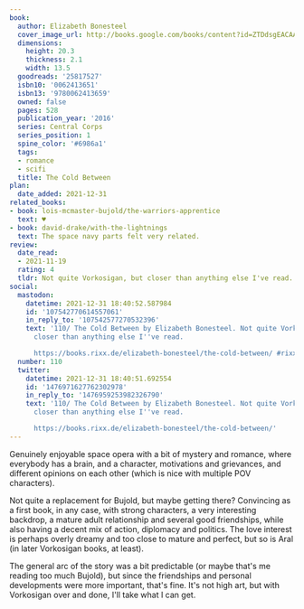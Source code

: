```yaml
---
book:
  author: Elizabeth Bonesteel
  cover_image_url: http://books.google.com/books/content?id=ZTDdsgEACAAJ&printsec=frontcover&img=1&zoom=1&source=gbs_api
  dimensions:
    height: 20.3
    thickness: 2.1
    width: 13.5
  goodreads: '25817527'
  isbn10: '0062413651'
  isbn13: '9780062413659'
  owned: false
  pages: 528
  publication_year: '2016'
  series: Central Corps
  series_position: 1
  spine_color: '#6986a1'
  tags:
  - romance
  - scifi
  title: The Cold Between
plan:
  date_added: 2021-12-31
related_books:
- book: lois-mcmaster-bujold/the-warriors-apprentice
  text: ♥
- book: david-drake/with-the-lightnings
  text: The space navy parts felt very related.
review:
  date_read:
  - 2021-11-19
  rating: 4
  tldr: Not quite Vorkosigan, but closer than anything else I've read.
social:
  mastodon:
    datetime: 2021-12-31 18:40:52.587984
    id: '107542770614557061'
    in_reply_to: '107542577270532396'
    text: '110/ The Cold Between by Elizabeth Bonesteel. Not quite Vorkosigan, but
      closer than anything else I''ve read.

      https://books.rixx.de/elizabeth-bonesteel/the-cold-between/ #rixxReads'
  number: 110
  twitter:
    datetime: 2021-12-31 18:40:51.692554
    id: '1476971627762302978'
    in_reply_to: '1476959253982326790'
    text: '110/ The Cold Between by Elizabeth Bonesteel. Not quite Vorkosigan, but
      closer than anything else I''ve read.

      https://books.rixx.de/elizabeth-bonesteel/the-cold-between/'
---
```


Genuinely enjoyable space opera with a bit of mystery and romance, where everybody has a brain, and a character,
motivations and grievances, and different opinions on each other (which is nice with multiple POV characters).

Not quite a replacement for Bujold, but maybe getting there? Convincing as a first book, in any case, with strong
characters, a very interesting backdrop, a mature adult relationship and several good friendships, while also having a
decent mix of action, diplomacy and politics. The love interest is perhaps overly dreamy and too close to mature and
perfect, but so is Aral (in later Vorkosigan books, at least).

The general arc of the story was a bit predictable (or maybe that's me reading too much Bujold), but since the
friendships and personal developments were more important, that's fine. It's not high art, but with Vorkosigan over and
done, I'll take what I can get.

